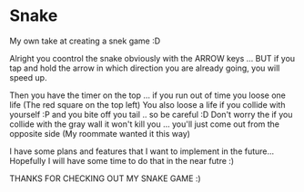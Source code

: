 # Snake
My own take at creating a snek game :D

Alright you coontrol the snake obviously with the ARROW keys ... 
BUT if you tap and hold the arrow in which direction you are already going, you will speed up.

Then you have the timer on the top ... if you run out of time you loose one life (The red square on the top left)
You also loose a life if you collide with yourself :P and you bite off you tail .. so be careful :D
Don't worry the if you collide with the gray wall it won't kill you ... 
you'll just come out from the opposite side (My roommate wanted it this way)

I have some plans and features that I want to implement in the future... 
Hopefully I will have some time to do that in the near futre :)


THANKS FOR CHECKING OUT MY SNAKE GAME :)
